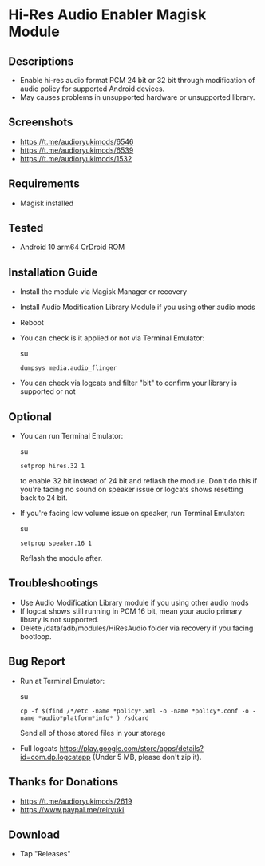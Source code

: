 # Hi-Res Audio Enabler Magisk Module

## Descriptions
- Enable hi-res audio format PCM 24 bit or 32 bit through modification of audio policy for supported Android devices. 
- May causes problems in unsupported hardware or unsupported library.

## Screenshots
- https://t.me/audioryukimods/6546
- https://t.me/audioryukimods/6539
- https://t.me/audioryukimods/1532

## Requirements
- Magisk installed

## Tested
- Android 10 arm64 CrDroid ROM

## Installation Guide
- Install the module via Magisk Manager or recovery
- Install Audio Modification Library Module if you using other audio mods
- Reboot
- You can check is it applied or not via Terminal Emulator:

  su

  `dumpsys media.audio_flinger`

- You can check via logcats and filter "bit" to confirm your library is supported or not

## Optional
- You can run Terminal Emulator:

  su

  `setprop hires.32 1`

  to enable 32 bit instead of 24 bit and reflash the module. Don't do this if you're facing no sound on speaker issue or logcats shows resetting back to 24 bit.

- If you're facing low volume issue on speaker, run Terminal Emulator:

  su

  `setprop speaker.16 1`

  Reflash the module after.

## Troubleshootings
- Use Audio Modification Library module if you using other audio mods
- If logcat shows still running in PCM 16 bit, mean your audio primary library is not supported.
- Delete /data/adb/modules/HiResAudio folder via recovery if you facing bootloop.

## Bug Report
- Run at Terminal Emulator:
  
  su

  `cp -f $(find /*/etc -name *policy*.xml -o -name *policy*.conf -o -name *audio*platform*info* ) /sdcard`

  Send all of those stored files in your storage
 
- Full logcats https://play.google.com/store/apps/details?id=com.dp.logcatapp  (Under 5 MB, please don't zip it).

## Thanks for Donations
- https://t.me/audioryukimods/2619
- https://www.paypal.me/reiryuki

## Download
- Tap "Releases"
